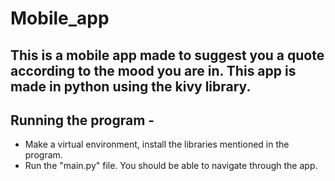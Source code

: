 # Mobile_app
## This is a mobile app made to suggest you a quote according to the mood you are in. This app is made in python using the kivy library.

## Running the program - 
- Make a virtual environment, install the libraries mentioned in the program. 
- Run the "main.py" file. You should be able to navigate through the app.




